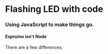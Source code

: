 # Flashing LED with code
### Using JavaScript to make things go.

#### Espruino isn't Node
There are a few differences.